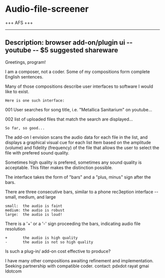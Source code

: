 Audio-file-screener
===================

+++
AFS
+++

-------------------------------------------------------------
Description:
browser add-on/plugin ui -- youtube -- $5 suggested shareware
-------------------------------------------------------------

Greetings, program!

I am a composer, not a coder. Some of my compositions form complete English sentences. 

Many of those compositions describe user interfaces to software I would like to exist.

    Here is one such interface:

001   User searches for song title, i.e. "Metallica Sanitarium" on youtube...

002   list of uploaded files that match the search are displayed...

    So far, so good...
    
The add-on I envision scans the audio data for each file in the list,
and displays a graphical visual cue for each list item based on the amplitude 
(volume) and fidelity (frequency) of the file that allows the user to 
select the file with prefered sound quality.

Sometimes high quality is prefered, sometimes any sound quality is acceptable.
This filter makes the distinction possible.

The interface takes the form of "bars" and a "plus, minus" sign after the bars.

There are three consecutive bars, similar to a phone rec3eption interface -- small, medium, and large

    small:  the audio is faint
    medium: the audio is robust
    large:  the audio is loud!
    
There is a '+' or a '-' sign proceeding the bars, indicating audio file resolution

    +       the audio is high quality
    -       the audio is not so high quality
    
Is such a plug-in/ add-on cost effective to produce? 

I have many other compositions awaiting refinement and implementation. Seeking partnership with compatible coder. 
contact: pdxdot rayat gmai ldotcom
    
